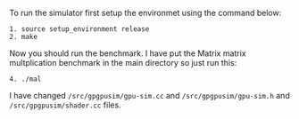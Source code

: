 To run the simulator first setup the environmet using the command below:
```
1. source setup_environment release
2. make
```
Now you should run the benchmark. I have put the Matrix matrix multplication benchmark in the main directory so just run this:
```
4. ./mal
```
I have changed  ```/src/gpgpusim/gpu-sim.cc``` and ```/src/gpgpusim/gpu-sim.h``` and ```/src/gpgpusim/shader.cc``` files. 

